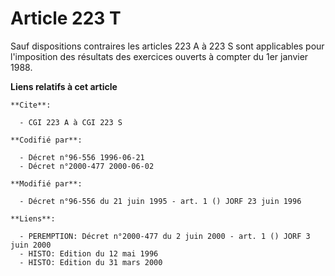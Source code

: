 # Article 223 T

Sauf dispositions contraires les articles 223 A à 223 S sont applicables pour l'imposition des résultats des exercices
ouverts à compter du 1er janvier 1988.

**Liens relatifs à cet article**

	**Cite**:

	  - CGI 223 A à CGI 223 S

	**Codifié par**:

	  - Décret n°96-556 1996-06-21
	  - Décret n°2000-477 2000-06-02

	**Modifié par**:

	  - Décret n°96-556 du 21 juin 1995 - art. 1 () JORF 23 juin 1996

	**Liens**:

	  - PEREMPTION: Décret n°2000-477 du 2 juin 2000 - art. 1 () JORF 3 juin 2000
	  - HISTO: Edition du 12 mai 1996
	  - HISTO: Edition du 31 mars 2000
